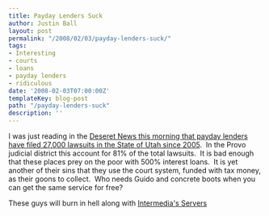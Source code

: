 ```yaml
---
title: Payday Lenders Suck
author: Justin Ball
layout: post
permalink: "/2008/02/03/payday-lenders-suck/"
tags:
- Interesting
- courts
- loans
- payday lenders
- ridiculous
date: '2008-02-03T07:00:00Z'
templateKey: blog-post
path: "/payday-lenders-suck"
description: ''
---
```


I was just reading in the [Deseret News this morning that payday lenders have filed 27,000 lawsuits in the State of Utah since 2005][1].  In the Provo judicial district this account for 81% of the total lawsuits.  It is bad enough that these places prey on the poor with 500% interest loans.  It is yet another of their sins that they use the court system, funded with tax money, as their goons to collect.  Who needs Guido and concrete boots when you can get the same service for free?

 [1]: http://deseretnews.com/article/1,5143,695249792,00.html

These guys will burn in hell along with [Intermedia's Servers][2]

 [2]: /2008/02/01/email-sucks/

